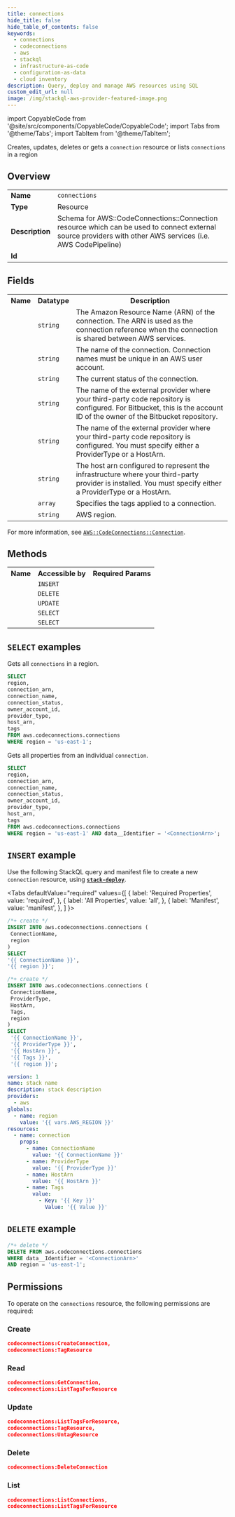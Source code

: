 ```yaml
---
title: connections
hide_title: false
hide_table_of_contents: false
keywords:
  - connections
  - codeconnections
  - aws
  - stackql
  - infrastructure-as-code
  - configuration-as-data
  - cloud inventory
description: Query, deploy and manage AWS resources using SQL
custom_edit_url: null
image: /img/stackql-aws-provider-featured-image.png
---
```


import CopyableCode from '@site/src/components/CopyableCode/CopyableCode';
import Tabs from '@theme/Tabs';
import TabItem from '@theme/TabItem';

Creates, updates, deletes or gets a <code>connection</code> resource or lists <code>connections</code> in a region

## Overview
<table>
<tbody>
<tr><td><b>Name</b></td><td><code>connections</code></td></tr>
<tr><td><b>Type</b></td><td>Resource</td></tr>
<tr><td><b>Description</b></td><td>Schema for AWS::CodeConnections::Connection resource which can be used to connect external source providers with other AWS services (i.e. AWS CodePipeline)</td></tr>
<tr><td><b>Id</b></td><td><CopyableCode code="aws.codeconnections.connections" /></td></tr>
</tbody>
</table>

## Fields
<table>
<tbody>
<tr><th>Name</th><th>Datatype</th><th>Description</th></tr><tr><td><CopyableCode code="connection_arn" /></td><td><code>string</code></td><td>The Amazon Resource Name (ARN) of the connection. The ARN is used as the connection reference when the connection is shared between AWS services.</td></tr>
<tr><td><CopyableCode code="connection_name" /></td><td><code>string</code></td><td>The name of the connection. Connection names must be unique in an AWS user account.</td></tr>
<tr><td><CopyableCode code="connection_status" /></td><td><code>string</code></td><td>The current status of the connection.</td></tr>
<tr><td><CopyableCode code="owner_account_id" /></td><td><code>string</code></td><td>The name of the external provider where your third-party code repository is configured. For Bitbucket, this is the account ID of the owner of the Bitbucket repository.</td></tr>
<tr><td><CopyableCode code="provider_type" /></td><td><code>string</code></td><td>The name of the external provider where your third-party code repository is configured. You must specify either a ProviderType or a HostArn.</td></tr>
<tr><td><CopyableCode code="host_arn" /></td><td><code>string</code></td><td>The host arn configured to represent the infrastructure where your third-party provider is installed. You must specify either a ProviderType or a HostArn.</td></tr>
<tr><td><CopyableCode code="tags" /></td><td><code>array</code></td><td>Specifies the tags applied to a connection.</td></tr>
<tr><td><CopyableCode code="region" /></td><td><code>string</code></td><td>AWS region.</td></tr>
</tbody>
</table>

For more information, see <a href="https://docs.aws.amazon.com/AWSCloudFormation/latest/UserGuide/aws-resource-codeconnections-connection.html"><code>AWS::CodeConnections::Connection</code></a>.

## Methods

<table>
<tbody>
  <tr>
    <th>Name</th>
    <th>Accessible by</th>
    <th>Required Params</th>
  </tr>
  <tr>
    <td><CopyableCode code="create_resource" /></td>
    <td><code>INSERT</code></td>
    <td><CopyableCode code="ConnectionName, region" /></td>
  </tr>
  <tr>
    <td><CopyableCode code="delete_resource" /></td>
    <td><code>DELETE</code></td>
    <td><CopyableCode code="data__Identifier, region" /></td>
  </tr>
  <tr>
    <td><CopyableCode code="update_resource" /></td>
    <td><code>UPDATE</code></td>
    <td><CopyableCode code="data__Identifier, data__PatchDocument, region" /></td>
  </tr>
  <tr>
    <td><CopyableCode code="list_resources" /></td>
    <td><code>SELECT</code></td>
    <td><CopyableCode code="region" /></td>
  </tr>
  <tr>
    <td><CopyableCode code="get_resource" /></td>
    <td><code>SELECT</code></td>
    <td><CopyableCode code="data__Identifier, region" /></td>
  </tr>
</tbody>
</table>

## `SELECT` examples
Gets all <code>connections</code> in a region.
```sql
SELECT
region,
connection_arn,
connection_name,
connection_status,
owner_account_id,
provider_type,
host_arn,
tags
FROM aws.codeconnections.connections
WHERE region = 'us-east-1';
```
Gets all properties from an individual <code>connection</code>.
```sql
SELECT
region,
connection_arn,
connection_name,
connection_status,
owner_account_id,
provider_type,
host_arn,
tags
FROM aws.codeconnections.connections
WHERE region = 'us-east-1' AND data__Identifier = '<ConnectionArn>';
```

## `INSERT` example

Use the following StackQL query and manifest file to create a new <code>connection</code> resource, using [__`stack-deploy`__](https://pypi.org/project/stack-deploy/).

<Tabs
    defaultValue="required"
    values={[
      { label: 'Required Properties', value: 'required', },
      { label: 'All Properties', value: 'all', },
      { label: 'Manifest', value: 'manifest', },
    ]
}>
<TabItem value="required">

```sql
/*+ create */
INSERT INTO aws.codeconnections.connections (
 ConnectionName,
 region
)
SELECT 
'{{ ConnectionName }}',
'{{ region }}';
```
</TabItem>
<TabItem value="all">

```sql
/*+ create */
INSERT INTO aws.codeconnections.connections (
 ConnectionName,
 ProviderType,
 HostArn,
 Tags,
 region
)
SELECT 
 '{{ ConnectionName }}',
 '{{ ProviderType }}',
 '{{ HostArn }}',
 '{{ Tags }}',
 '{{ region }}';
```
</TabItem>
<TabItem value="manifest">

```yaml
version: 1
name: stack name
description: stack description
providers:
  - aws
globals:
  - name: region
    value: '{{ vars.AWS_REGION }}'
resources:
  - name: connection
    props:
      - name: ConnectionName
        value: '{{ ConnectionName }}'
      - name: ProviderType
        value: '{{ ProviderType }}'
      - name: HostArn
        value: '{{ HostArn }}'
      - name: Tags
        value:
          - Key: '{{ Key }}'
            Value: '{{ Value }}'

```
</TabItem>
</Tabs>

## `DELETE` example

```sql
/*+ delete */
DELETE FROM aws.codeconnections.connections
WHERE data__Identifier = '<ConnectionArn>'
AND region = 'us-east-1';
```

## Permissions

To operate on the <code>connections</code> resource, the following permissions are required:

### Create
```json
codeconnections:CreateConnection,
codeconnections:TagResource
```

### Read
```json
codeconnections:GetConnection,
codeconnections:ListTagsForResource
```

### Update
```json
codeconnections:ListTagsForResource,
codeconnections:TagResource,
codeconnections:UntagResource
```

### Delete
```json
codeconnections:DeleteConnection
```

### List
```json
codeconnections:ListConnections,
codeconnections:ListTagsForResource
```
